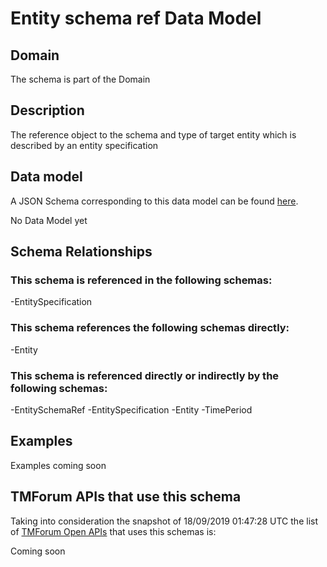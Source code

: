 # Entity schema ref Data Model

## Domain

The  schema is part of the  Domain

## Description

The reference object to the schema and type of target entity which is described by an entity specification

## Data model

A JSON Schema corresponding to this data model can be found
[here](https://github.com/tmforum-rand/schemas/blob/master/Common/EntitySchemaRef.schema.json).

No Data Model yet

## Schema Relationships

### This schema is referenced in the following schemas:

-EntitySpecification

### This schema references the following schemas directly:

-Entity

### This schema is referenced directly or indirectly by the following schemas:

-EntitySchemaRef
-EntitySpecification
-Entity
-TimePeriod



## Examples

Examples coming soon

## TMForum APIs that use this schema

Taking into consideration the snapshot of 18/09/2019 01:47:28 UTC the list of [TMForum Open APIs](https://www.tmforum.org/open-apis/) that uses this schemas is:

Coming soon